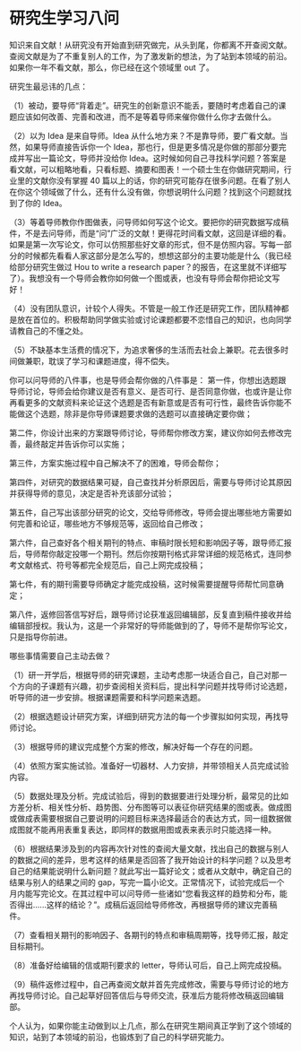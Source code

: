 # 研究生学习八问

知识来自文献！从研究没有开始直到研究做完，从头到尾，你都离不开查阅文献。查阅文献是为了不重复别人的工作，为了激发新的想法，为了站到本领域的前沿。如果你一年不看文献，那么，你已经在这个领域里 out 了。

研究生最忌讳的几点：

（1）被动，要导师“背着走”。研究生的创新意识不能丢，要随时考虑着自己的课题应该如何改善、完善和改进，而不是等着导师来催你做什么你才去做什么。

（2）以为 Idea 是来自导师。Idea 从什么地方来？不是靠导师，要广看文献。当然，如果导师直接告诉你一个 Idea，那也行，但是更多情况是你做的那部分要完成并写出一篇论文，导师并没给你 Idea。这时候如何自己寻找科学问题？答案是看文献，可以粗略地看，只看标题、摘要和图表！一个硕士生在你做研究期间，行业里的文献你没有掌握 40 篇以上的话，你的研究可能存在很多问题。在看了别人在你这个领域做了什么，还有什么没有做，你想说明什么问题？找到这个问题就找到了你的 Idea。

（3）等着导师教你作图做表，问导师如何写这个论文。要把你的研究数据写成稿件，不是去问导师，而是“问”广泛的文献！更得花时间看文献，这回是详细的看。如果是第一次写论文，你可以仿照那些好文章的形式，但不是仿照内容。写每一部分的时候都先看看人家这部分是怎么写的，想想这部分的主要功能是什么（我已经给部分研究生做过 Hou to write a research paper？的报告，在这里就不详细写了）。我想没有一个导师会教你如何做一个图或表，也没有导师会帮你把论文写好！

（4）没有团队意识，计较个人得失。不管是一般工作还是研究工作，团队精神都是放在首位的。积极帮助同学做实验或讨论课题都要不恋惜自己的知识，也向同学请教自己的不懂之处。

（5）不缺基本生活费的情况下，为追求奢侈的生活而去社会上兼职。花去很多时间做兼职，耽误了学习和课题进度，得不偿失。

你可以问导师的八件事，也是导师会帮你做的八件事是：
第一件，你想出选题跟导师讨论，导师会给你建议是否有意义、是否可行、是否同意你做，也或许是让你再看更多的文献资料来论证这个选题是否有新意或是否有可行性，最终告诉你能不能做这个选题，除非是你导师课题要求做的选题可以直接确定要你做；

第二件，你设计出来的方案跟导师讨论，导师帮你修改方案，建议你如何去修改完善，最终敲定并告诉你可以实施；

第三件，方案实施过程中自己解决不了的困难，导师会帮你；

第四件，对研究的数据结果可疑，自己查找并分析原因后，需要与导师讨论其原因并获得导师的意见，决定是否补充该部分试验；

第五件，自己写出该部分研究的论文，交给导师修改，导师会提出哪些地方需要如何完善和论证，哪些地方不够规范等，返回给自己修改；

第六件，自己查好各个相关期刊的特点、审稿时限长短和影响因子等，跟导师汇报后，导师帮你敲定投哪一个期刊。然后你按期刊格式非常详细的规范格式，连同参考文献格式、符号等都完全规范后，自己上网完成投稿；

第七件，有的期刊需要导师确定才能完成投稿，这时候需要提醒导师帮忙同意确定；

第八件，返修回答信写好后，跟导师讨论获准返回编辑部，反复直到稿件接收并给编辑部授权。我认为，这是一个非常好的导师能做到的了，导师不是帮你写论文，只是指导你前进。

哪些事情需要自己主动去做？

（1）研一开学后，根据导师的研究课题，主动考虑那一块适合自己，自己对那一个方向的子课题有兴趣，初步查阅相关资料后，提出科学问题并找导师讨论选题，听导师的进一步安排。根据课题需要和科学问题来选题。

（2）根据选题设计研究方案，详细到研究方法的每一个步骤拟如何实现，再找导师讨论。

（3）根据导师的建议完成整个方案的修改，解决好每一个存在的问题。

（4）依照方案实施试验。准备好一切器材、人力安排，并带领相关人员完成试验内容。

（5）数据处理及分析。完成试验后，得到的数据要进行处理分析，最常见的比如方差分析、相关性分析、趋势图、分布图等可以表征你研究结果的图或表。做成图或做成表需要根据自己要说明的问题目标来选择最适合的表达方式，同一组数据做成图就不能再用表重复表达，即同样的数据用图或表来表示时只能选择一种。

（6）根据结果涉及到的内容再次针对性的查阅大量文献，找出自己的数据与别人的数据之间的差异，思考这样的结果是否回答了我开始设计的科学问题？以及思考自己的结果能说明什么新问题？就此写出一篇好论文；或者从文献中，确定自己的结果与别人的结果之间的 gap，写完一篇小论文。正常情况下，试验完成后一个月内能写完论文。在其过程中可以问导师一些诸如“您看我这样的趋势和分布，能否得出......这样的结论？”。成稿后返回给导师修改，再根据导师的建议完善稿件。

（7）查看相关期刊的影响因子、各期刊的特点和审稿周期等，找导师汇报，敲定目标期刊。

（8）准备好给编辑的信或期刊要求的 letter，导师认可后，自己上网完成投稿。

（9）稿件返修过程中，自己再查阅文献并首先完成修改，需要与导师讨论的地方再找导师讨论。自己起草好回答信后与导师交流，获准后方能将修改稿返回编辑部。

个人认为，如果你能主动做到以上几点，那么在研究生期间真正学到了这个领域的知识，站到了本领域的前沿，也锻炼到了自己的科学研究能力。
